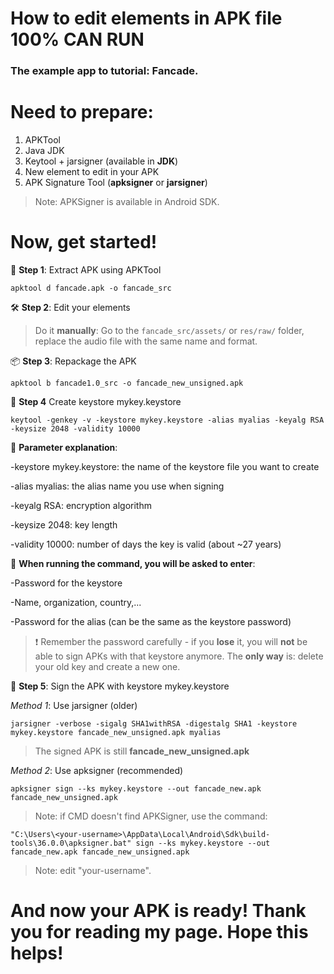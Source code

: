 # How to edit elements in APK file 100% CAN RUN
### The example app to tutorial: Fancade.
# Need to prepare:
1. APKTool
2. Java JDK
3. Keytool + jarsigner (available in **JDK**)
4. New element to edit in your APK
5. APK Signature Tool (**apksigner** or **jarsigner**)
> Note: APKSigner is available in Android SDK.
# Now, get started!
🧩 **Step 1**: Extract APK using APKTool


``` apktool d fancade.apk -o fancade_src ```


🛠 **Step 2**: Edit your elements


> Do it **manually**: Go to the `fancade_src/assets/` or `res/raw/` folder, replace the audio file with the same name and format.


📦 **Step 3**: Repackage the APK


```apktool b fancade1.0_src -o fancade_new_unsigned.apk```


🔐 **Step 4** Create keystore mykey.keystore


``` keytool -genkey -v -keystore mykey.keystore -alias myalias -keyalg RSA -keysize 2048 -validity 10000 ```


📌 **Parameter explanation**:


-keystore mykey.keystore: the name of the keystore file you want to create


-alias myalias: the alias name you use when signing


-keyalg RSA: encryption algorithm


-keysize 2048: key length


-validity 10000: number of days the key is valid (about ~27 years)


📝 **When running the command, you will be asked to enter**:


-Password for the keystore


-Name, organization, country,...


-Password for the alias (can be the same as the keystore password)


>❗ Remember the password carefully - if you **lose** it, you will **not** be able to sign APKs with that keystore anymore. The **only way** is: delete your old key and create a new one.


🔐 **Step 5**: Sign the APK with keystore mykey.keystore


*Method 1*: Use jarsigner (older)


```jarsigner -verbose -sigalg SHA1withRSA -digestalg SHA1 -keystore mykey.keystore fancade_new_unsigned.apk myalias```


> The signed APK is still **fancade_new_unsigned.apk**


*Method 2*: Use apksigner (recommended)


``` apksigner sign --ks mykey.keystore --out fancade_new.apk fancade_new_unsigned.apk ```


> Note: if CMD doesn't find APKSigner, use the command:


``` "C:\Users\<your-username>\AppData\Local\Android\Sdk\build-tools\36.0.0\apksigner.bat" sign --ks mykey.keystore --out fancade_new.apk fancade_new_unsigned.apk ```


> Note: edit "your-username".


# And now your APK is ready! Thank you for reading my page. Hope this helps!

